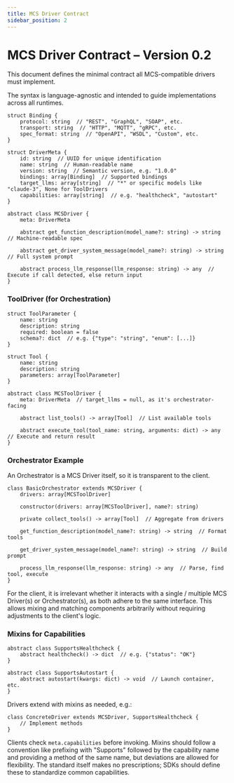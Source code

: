 ```yaml
---
title: MCS Driver Contract
sidebar_position: 2
---
```


# MCS Driver Contract – Version 0.2

This document defines the minimal contract all MCS-compatible drivers must implement.

The syntax is language-agnostic and intended to guide implementations across all runtimes.

```pseudo
struct Binding {
    protocol: string  // "REST", "GraphQL", "SOAP", etc.
    transport: string  // "HTTP", "MQTT", "gRPC", etc.
    spec_format: string  // "OpenAPI", "WSDL", "Custom", etc.
}

struct DriverMeta {
    id: string  // UUID for unique identification
    name: string  // Human-readable name
    version: string  // Semantic version, e.g. "1.0.0"
    bindings: array[Binding]  // Supported bindings
    target_llms: array[string]  // "*" or specific models like "claude-3", None for ToolDrivers
    capabilities: array[string]  // e.g. "healthcheck", "autostart"
}

abstract class MCSDriver {
    meta: DriverMeta

    abstract get_function_description(model_name?: string) -> string  // Machine-readable spec

    abstract get_driver_system_message(model_name?: string) -> string  // Full system prompt

    abstract process_llm_response(llm_response: string) -> any  // Execute if call detected, else return input
}
```

### ToolDriver (for Orchestration)

```pseudo
struct ToolParameter {
    name: string
    description: string
    required: boolean = false
    schema?: dict  // e.g. {"type": "string", "enum": [...]}
}

struct Tool {
    name: string
    description: string
    parameters: array[ToolParameter]
}

abstract class MCSToolDriver {
    meta: DriverMeta  // target_llms = null, as it's orchestrator-facing

    abstract list_tools() -> array[Tool]  // List available tools

    abstract execute_tool(tool_name: string, arguments: dict) -> any  // Execute and return result
}
```

### Orchestrator Example

An Orchestrator is a MCS Driver itself, so it is transparent to the client.

```pseudo
class BasicOrchestrator extends MCSDriver {
    drivers: array[MCSToolDriver]

    constructor(drivers: array[MCSToolDriver], name?: string)

    private collect_tools() -> array[Tool]  // Aggregate from drivers

    get_function_description(model_name?: string) -> string  // Format tools

    get_driver_system_message(model_name?: string) -> string  // Build prompt

    process_llm_response(llm_response: string) -> any  // Parse, find tool, execute
}
```

For the client, it is irrelevant whether it interacts with a single / multiple MCS Driver(s) or Orchestrator(s), as both adhere to the same interface. This allows mixing and matching components arbitrarily without requiring adjustments to the client's logic.

### Mixins for Capabilities

```pseudo
abstract class SupportsHealthcheck {
    abstract healthcheck() -> dict  // e.g. {"status": "OK"}
}

abstract class SupportsAutostart {
    abstract autostart(kwargs: dict) -> void  // Launch container, etc.
}
```

Drivers extend with mixins as needed, e.g.:

```pseudo
class ConcreteDriver extends MCSDriver, SupportsHealthcheck {
    // Implement methods
}
```

Clients check `meta.capabilities` before invoking. Mixins should follow a convention like prefixing with "Supports" followed by the capability name and providing a method of the same name, but deviations are allowed for flexibility. The standard itself makes no prescriptions; SDKs should define these to standardize common capabilities.